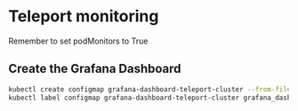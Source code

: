 # Teleport monitoring

Remember to set podMonitors to True

## Create the Grafana Dashboard

```bash
kubectl create configmap grafana-dashboard-teleport-cluster --from-file=grafana-teleport-cluster.json
kubectl label configmap grafana-dashboard-teleport-cluster grafana_dashboard="1"
```
